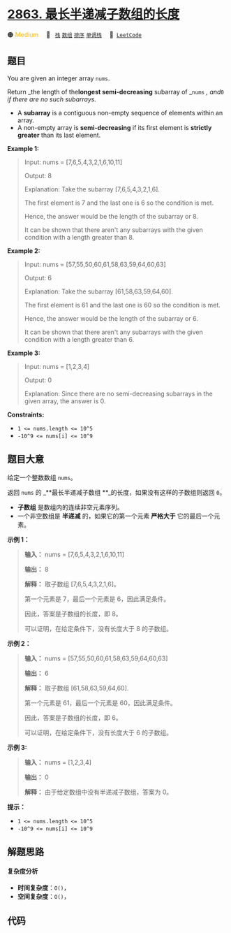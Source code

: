 # [2863. 最长半递减子数组的长度](https://leetcode.com/problems/maximum-length-of-semi-decreasing-subarrays)

🟠 <font color=#ffb800>Medium</font>&emsp; 🔖&ensp; [`栈`](/tag/stack.md) [`数组`](/tag/array.md) [`排序`](/tag/sorting.md) [`单调栈`](/tag/monotonic-stack.md)&emsp; 🔗&ensp;[`LeetCode`](https://leetcode.com/problems/maximum-length-of-semi-decreasing-subarrays)

## 题目

You are given an integer array `nums`.

Return _the length of the**longest semi-decreasing** subarray of _`nums` _,
and_`0` _if there are no such subarrays._

  * A **subarray** is a contiguous non-empty sequence of elements within an array.
  * A non-empty array is **semi-decreasing** if its first element is **strictly greater** than its last element.



**Example 1:**

> Input: nums = [7,6,5,4,3,2,1,6,10,11]
> 
> Output: 8
> 
> Explanation: Take the subarray [7,6,5,4,3,2,1,6].
> 
> The first element is 7 and the last one is 6 so the condition is met.
> 
> Hence, the answer would be the length of the subarray or 8.
> 
> It can be shown that there aren't any subarrays with the given condition with a length greater than 8.

**Example 2:**

> Input: nums = [57,55,50,60,61,58,63,59,64,60,63]
> 
> Output: 6
> 
> Explanation: Take the subarray [61,58,63,59,64,60].
> 
> The first element is 61 and the last one is 60 so the condition is met.
> 
> Hence, the answer would be the length of the subarray or 6.
> 
> It can be shown that there aren't any subarrays with the given condition with a length greater than 6.

**Example 3:**

> Input: nums = [1,2,3,4]
> 
> Output: 0
> 
> Explanation: Since there are no semi-decreasing subarrays in the given array, the answer is 0.

**Constraints:**

  * `1 <= nums.length <= 10^5`
  * `-10^9 <= nums[i] <= 10^9`


## 题目大意

给定一个整数数组 `nums`。

返回 `nums` 的 _**最长半递减子数组  **_的长度，如果没有这样的子数组则返回 `0`。

  * **子数组** 是数组内的连续非空元素序列。
  * 一个非空数组是 **半递减** 的，如果它的第一个元素 **严格大于** 它的最后一个元素。



**示例 1：**

> 
> 
> 
> 
> 
> **输入：** nums = [7,6,5,4,3,2,1,6,10,11]
> 
> **输出：** 8
> 
> **解释：** 取子数组 [7,6,5,4,3,2,1,6]。
> 
> 第一个元素是 7，最后一个元素是 6，因此满足条件。
> 
> 因此，答案是子数组的长度，即 8。
> 
> 可以证明，在给定条件下，没有长度大于 8 的子数组。
> 
> 

**示例 2：**

> 
> 
> 
> 
> 
> **输入：** nums = [57,55,50,60,61,58,63,59,64,60,63]
> 
> **输出：** 6
> 
> **解释：** 取子数组 [61,58,63,59,64,60].
> 
> 第一个元素是 61，最后一个元素是 60，因此满足条件。
> 
> 因此，答案是子数组的长度，即 6。
> 
> 可以证明，在给定条件下，没有长度大于 6 的子数组。
> 
> 

**示例 3:**

> 
> 
> 
> 
> 
> **输入：** nums = [1,2,3,4]
> 
> **输出：** 0
> 
> **解释：** 由于给定数组中没有半递减子数组，答案为 0。
> 
> 



**提示：**

  * `1 <= nums.length <= 10^5`
  * `-10^9 <= nums[i] <= 10^9`


## 解题思路

#### 复杂度分析

- **时间复杂度**：`O()`，
- **空间复杂度**：`O()`，

## 代码

```javascript

```